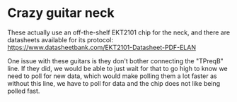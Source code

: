 # Crazy guitar neck

These actually use an off-the-shelf EKT2101 chip for the neck, and there are datasheets available for its protocol: https://www.datasheetbank.com/EKT2101-Datasheet-PDF-ELAN

One issue with these guitars is they don't bother connecting the "TPreqB" line. If they did, we would be able to just wait for that to go high to know we need to poll for new data, which would make polling them a lot faster as without this line, we have to poll for data and the chip does not like being polled fast.
